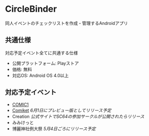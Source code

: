 CircleBinder
============

同人イベントのチェックリストを作成・管理するAndroidアプリ


共通仕様
------------

対応予定イベント全てに共通する仕様

- 公開プラットフォーム: Playストア
- 価格: 無料
- 対応OS: Android OS 4.0以上


対応予定イベント
------------

- [COMIC1](https://github.com/CircleBinder/CircleBinder-Comic1)
- [Comiket](https://github.com/CircleBinder/CircleBinder-Comiket) *6月1日にプレビュー版としてリリース予定*
- Creation *公式サイトでSC64の参加サークルが公開されたらリリース*
- みみけっと
- 博麗神社例大祭 *5月4日ごろにリリース予定*
